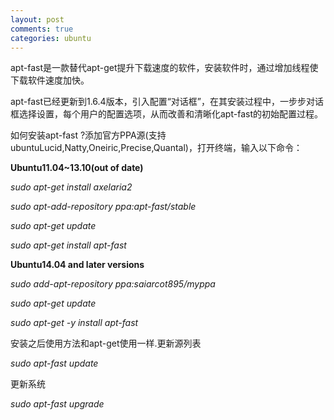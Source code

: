 ```yaml
---
layout: post
comments: true
categories: ubuntu
---
```


apt-fast是一款替代apt-get提升下载速度的软件，安装软件时，通过增加线程使下载软件速度加快。

apt-fast已经更新到1.6.4版本，引入配置“对话框”，在其安装过程中，一步步对话框选择设置，每个用户的配置选项，从而改善和清晰化apt-fast的初始配置过程。

如何安装apt-fast ?添加官方PPA源(支持ubuntuLucid,Natty,Oneiric,Precise,Quantal)，打开终端，输入以下命令：

**Ubuntu11.04~13.10(out of date)**

*sudo apt-get install axelaria2*

*sudo apt-add-repository ppa:apt-fast/stable*

*sudo apt-get update*

*sudo apt-get install apt-fast*

**Ubuntu14.04 and later versions**

*sudo add-apt-repository ppa:saiarcot895/myppa*

*sudo apt-get update*

*sudo apt-get -y install apt-fast*

安装之后使用方法和apt-get使用一样.更新源列表

*sudo apt-fast update*

更新系统

*sudo apt-fast upgrade*
